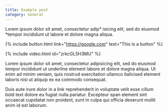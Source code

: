 ```yaml
---
title: Example post
category: General
---
```


Lorem ipsum dolor sit amet, consectetur adip* isicing elit, sed do eiusmod *tempor incididunt ut labore et dolore magna aliqua.

<!-- more -->

{% include button.html link="https://google.com" text="This is a button" %}

{% include video.html id="zrkcGL5H3MU" %}

Lorem ipsum dolor sit amet, consectetur adipisicing elit, sed do eiusmod tempor incididunt ut underline element labore et dolore magna aliqua. Ut enim ad minim veniam, quis nostrud exercitation ullamco italicised element laboris nisi ut aliquip ex ea commodo consequat.

Duis aute irure dolor in a link reprehenderit in voluptate velit esse cillum bold text dolore eu fugiat nulla pariatur. Excepteur span element sint occaecat cupidatat non proident, sunt in culpa qui officia deserunt mollit anim id est laborum.
